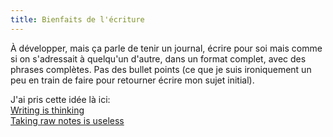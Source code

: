 ```yaml
---
title: Bienfaits de l'écriture
---
```


À développer, mais ça parle de tenir un journal, écrire pour soi mais comme si on s'adressait à quelqu'un d'autre, dans un format complet, avec des phrases complètes. Pas des bullet points (ce que je suis ironiquement un peu en train de faire pour retourner écrire mon sujet initial).

J'ai pris cette idée là ici: 
<br>[Writing is thinking](https://www.mentalnodes.com/writing-is-thinking) 
<br>[Taking raw notes is useless](https://www.mentalnodes.com/taking-raw-notes-is-useless)